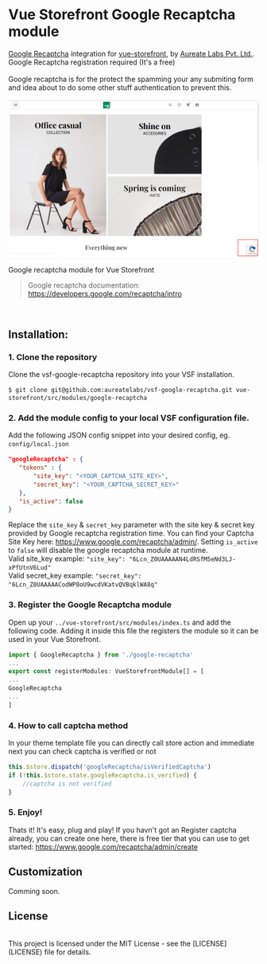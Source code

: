 # Vue Storefront Google Recaptcha module
[Google Recaptcha](https://developers.google.com/recaptcha) integration for [vue-storefront](https://github.com/aureatelabs/vsf-google-recaptcha), by [Aureate Labs Pvt. Ltd.](https://aureatelabs.com/).
<br />Google Recaptcha registration required (It's a free)
<br /><br />
Google recaptcha is for the protect the spamming your any submiting form and idea about to do some other stuff authentication to prevent this.
<br /><br />
![Demo](docs/preview.png)
<br/>

Google recaptcha module for Vue Storefront️

> Google recaptcha documentation: https://developers.google.com/recaptcha/intro

<br/>

## Installation:

### 1. Clone the repository

Clone the vsf-google-recaptcha repository into your VSF installation.
```shell
$ git clone git@github.com:aureatelabs/vsf-google-recaptcha.git vue-storefront/src/modules/google-recaptcha
```

### 2. Add the module config to your local VSF configuration file.
Add the following JSON config snippet into your desired config, eg. `config/local.json`
```json
"googleRecaptcha" : {
   "tokens" : {
       "site_key": "<YOUR_CAPTCHA_SITE_KEY>",
       "secret_key": "<YOUR_CAPTCHA_SECRET_KEY>"
   },
   "is_active": false
}
```
Replace the `site_key` & `secret_key` parameter with the site key & secret key provided by Google recaptcha registration time. You can find your Captcha Site Key here: https://www.google.com/recaptcha/admin/. Setting `is_active` to `false` will disable the google recaptcha module at runtime.
<br />
Valid site_key example: `"site_key": "6Lcn_Z0UAAAAAN4LdRSfM5eNd3LJ-xPfUtnV6Lud"`
<br />
Valid secret_key example: `"secret_key": "6Lcn_Z0UAAAAACodWP8oU9wcdVKatvQVBqklWA8q"`

### 3. Register the Google Recaptcha module
Open up your `../vue-storefront/src/modules/index.ts` and add the following code. Adding it inside this file the registers the module so it can be used in your Vue Storefront.
<br />
```js
import { GoogleRecaptcha } from './google-recaptcha'
...
export const registerModules: VueStorefrontModule[] = [
...
GoogleRecaptcha
...
]
```

### 4. How to call captcha method
In your theme template file you can directly call store action and immediate next you can check captcha is verified or not
<br />
```js
this.$store.dispatch('googleRecaptcha/isVerifiedCaptcha')
if (!this.$store.state.googleRecaptcha.is_verified) {
    //captcha is not verified
}
```
### 5. Enjoy!
Thats it! It's easy, plug and play! If you havn't got an Register captcha already, you can create one here, there is free tier that you can use to get started: https://www.google.com/recaptcha/admin/create

## Customization
Comming soon.

## License

<br/>
This project is licensed under the MIT License - see the [LICENSE](LICENSE) file for details.
